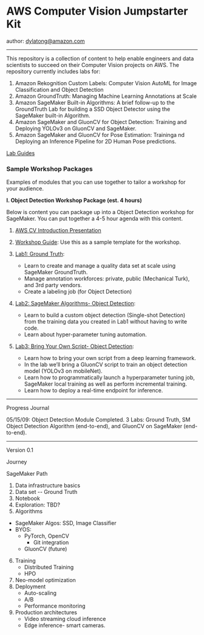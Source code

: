 # AWS Computer Vision Jumpstarter Kit
author: dylatong@amazon.com

---

This repository is a collection of content to help enable engineers and data scientists to succeed on their Computer Vision projects on AWS. The repository currently includes labs for:

1. Amazon Rekognition Custom Labels: Computer Vision AutoML for Image Classification and Object Detection
2. Amazon GroundTruth: Managing Machine Learning Annotations at Scale
3. Amazon SageMaker Built-in Algorithms: A brief follow-up to the GroundTruth Lab for building a SSD Object Detector using the SageMaker built-in Algorithm.
4. Amazon SageMaker and GluonCV for Object Detection: Training and Deploying YOLOv3 on GluonCV and SageMaker.
5. Amazon SageMaker and GluonCV for Pose Estimation: Traininga nd Deploying an Inference Pipeline for 2D Human Pose predictions.

[Lab Guides](https://github.com/dylan-tong-aws/aws-cv-jumpstarter/tree/master/lab-guides)

### Sample Workshop Packages
Examples of modules that you can use together to tailor a workshop for your audience.

**I. Object Detection Workshop Package (est. 4 hours)**

Below is content you can package up into a Object Detection workshop for SageMaker. You can put together a 4-5 hour agenda with this content.

1. [AWS CV Introduction Presentation](https://github.com/dylan-tong-aws/aws-cv-jumpstarter/blob/master/presentations/AWS-CV-Jumpstarter-Intro.pptx)
2. [Workshop Guide](https://github.com/dylan-tong-aws/aws-cv-jumpstarter/blob/master/presentations/AWS-CV-Jumpstarter-Workshops.pptx): Use this as a sample template for the workshop. 
3. [Lab1: Ground Truth](https://github.com/dylan-tong-aws/aws-cv-jumpstarter/blob/master/lab-guides/Lab1-GroundTruth/Lab1-%20Ground%20Truth.pdf):
    - Learn to create and manage a quality data set at
    scale using SageMaker GroundTruth.
    - Manage annotation workforces: private,
    public (Mechanical Turk), and 3rd party
    vendors.
    - Create a labeling job (for Object Detection)
 4. [Lab2: SageMaker Algorithms- Object Detection](https://github.com/dylan-tong-aws/aws-cv-jumpstarter/blob/master/lab-guides/Lab2-SM-ObjectDetection/Lab2-SageMaker-Algorithms-ObjectDetection.pdf):
    - Learn to build a custom object detection (Single-shot
    Detection) from the training data you created in Lab1
    without having to write code.
    - Learn about hyper-parameter tuning automation.

5. [Lab3: Bring Your Own Script- Object Detection](https://github.com/dylan-tong-aws/aws-cv-jumpstarter/blob/master/lab-guides/Lab3-GluonCV-YOLOv3/Lab3-BYOS%20YOLOv3%20Object%20Detector%20on%20GluonCV.pdf):
    - Learn how to bring your own script from a deep
    learning framework.
    - In the lab we’ll bring a GluonCV script to train an
    object detection model (YOLOv3 on mobileNet).
    - Learn how to programmatically launch a
    hyperparameter tuning job, SageMaker local training
    as well as perform incremental training.
    - Learn how to deploy a real-time endpoint for
    inference.



-----
Progress Journal

05/15/09: Object Detection Module Completed. 3 Labs: Ground Truth, SM Object Detection Algorithm (end-to-end), and GluonCV on SageMaker (end-to-end).

---------------
Version 0.1

Journey

SageMaker Path

1. Data infrastructure basics
2. Data set -- Ground Truth
3. Notebook
4. Exploration: TBD?
5. Algorithms
  - SageMaker Algos: SSD, Image Classifier
  - BYOS: 
     - PyTorch, OpenCV
        - Git integration
     - GluonCV (future)
6. Training
   - Distributed Training
   - HPO
7. Neo-model optimization
8. Deployment
     - Auto-scaling
     - A/B
     - Performance monitoring
9. Production architectures
     - Video streaming cloud inference
     - Edge inference- smart cameras.

     
   
   
